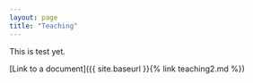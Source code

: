 ```yaml
---
layout: page
title: "Teaching"
---
```


This is test yet. 

[Link to a document]({{ site.baseurl }}{% link teaching2.md %})
